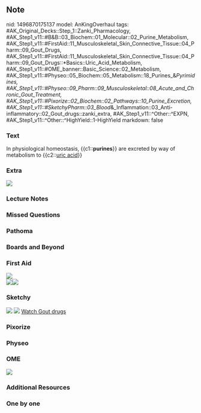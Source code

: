 ## Note
nid: 1496870175137
model: AnKingOverhaul
tags: #AK_Original_Decks::Step_1::Zanki_Pharmacology, #AK_Step1_v11::#B&B::03_Biochem::01_Molecular::02_Purine_Metabolism, #AK_Step1_v11::#FirstAid::11_Musculoskeletal_Skin_Connective_Tissue::04_Pharm::09_Gout_Drugs, #AK_Step1_v11::#FirstAid::11_Musculoskeletal_Skin_Connective_Tissue::04_Pharm::09_Gout_Drugs::*Basics::Uric_Acid_Metabolism, #AK_Step1_v11::#OME_banner::Basic_Science::02_Metabolism, #AK_Step1_v11::#Physeo::05_Biochem::05_Metabolism::18_Purines_&_Pyrimidines, #AK_Step1_v11::#Physeo::09_Pharm::09_Musculoskeletal::08_Acute_and_Chronic_Gout_Treatment, #AK_Step1_v11::#Pixorize::02_Biochem::02_Pathways::10_Purine_Excretion, #AK_Step1_v11::#SketchyPharm::03_Blood_&_Inflammation::03_Anti-inflammatory::02_Gout_drugs::zanki_extra, #AK_Step1_v11::^Other::^EXPN, #AK_Step1_v11::^Other::^HighYield::1-HighYield
markdown: false

### Text
<div>
  In physiological homeostasis, {{c1::<b>purines</b>}} are excreted
  by way of metabolism to {{c2::<u>uric acid</u>}}
</div>

### Extra
<img src="paste-656279592763393.jpg">

### Lecture Notes


### Missed Questions


### Pathoma


### Boards and Beyond


### First Aid
<div><img src="paste-121358595915779.jpg"></div>
<div><img src="paste-113215337922563.jpg"><img src=
"paste-123982820933635.jpg"></div>

### Sketchy
<img src="clear%20(24)_1566160514431.JPG"> <img src=
"text%20(24)_1566160514431.JPG"> <a href=
"https://dashboard.sketchy.com/study/medical/courses/medical-pharmacology/units/medical-pharmacology-blood-inflammation/videos/medical-pharmacology-blood-and-inflammation-anti-inflammatory-gout-drugs?utm_source=anki&utm_medium=partnership&utm_campaign=february_update&utm_content=medical">
Watch Gout drugs</a>

### Pixorize


### Physeo


### OME
<div class="ome-widget">
  <a href=
  "https://onlinemeded.org/spa/metabolism?ref=anki"><img src=
  "_OME_AnkiFlashcards_Topic_2.png"></a>
</div>

### Additional Resources


### One by one

